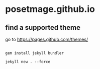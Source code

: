 # posetmage.github.io


## find a supported theme

go to https://pages.github.com/themes/

##
```
gem install jekyll bundler

jekyll new . --force
```